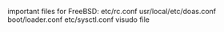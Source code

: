important files for FreeBSD:
etc/rc.conf
usr/local/etc/doas.conf
boot/loader.conf
etc/sysctl.conf
visudo file
